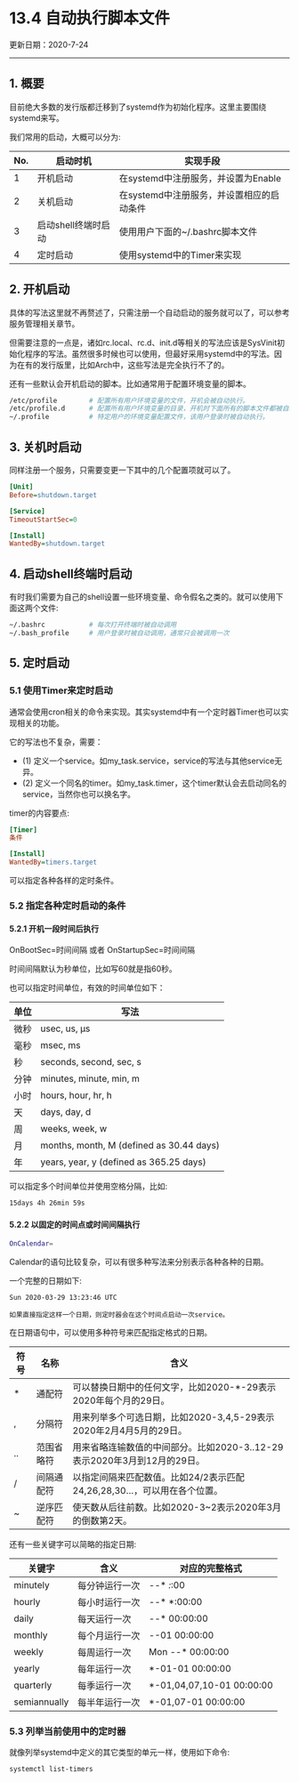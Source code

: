 # 13.4 自动执行脚本文件

更新日期：2020-7-24

----------------------------------

## 1. 概要

目前绝大多数的发行版都迁移到了systemd作为初始化程序。这里主要围绕systemd来写。

我们常用的启动，大概可以分为:

No.	| 启动时机	|			实现手段
--- | --- | ---
1 |	开机启动	|			在systemd中注册服务，并设置为Enable
2 |	关机启动	|			在systemd中注册服务，并设置相应的启动条件
3	| 启动shell终端时启动	|			使用用户下面的~/.bashrc脚本文件
4	| 定时启动	|			使用systemd中的Timer来实现

## 2. 开机启动

具体的写法这里就不再赘述了，只需注册一个自动启动的服务就可以了，可以参考服务管理相关章节。

但需要注意的一点是，诸如rc.local、rc.d、init.d等相关的写法应该是SysVinit初始化程序的写法。虽然很多时候也可以使用，但最好采用systemd中的写法。因为在有的发行版里，比如Arch中，这些写法是完全执行不了的。

还有一些默认会开机启动的脚本。比如通常用于配置环境变量的脚本。

```bash
/etc/profile		# 配置所有用户环境变量的文件，开机会被自动执行。
/etc/profile.d		# 配置所有用户环境变量的目录，开机时下面所有的脚本文件都被自动执行，自定义的环境变量通常放这里。
~/.profile		    # 特定用户的环境变量配置文件，该用户登录时被自动执行。
```

## 3. 关机时启动

同样注册一个服务，只需要变更一下其中的几个配置项就可以了。

```ini
[Unit]
Before=shutdown.target

[Service]
TimeoutStartSec=0

[Install]
WantedBy=shutdown.target
```

## 4. 启动shell终端时启动

有时我们需要为自己的shell设置一些环境变量、命令假名之类的。就可以使用下面这两个文件:

```bash
~/.bashrc		    # 每次打开终端时被自动调用
~/.bash_profile		# 用户登录时被自动调用，通常只会被调用一次
```

## 5. 定时启动

### 5.1 使用Timer来定时启动

通常会使用cron相关的命令来实现。其实systemd中有一个定时器Timer也可以实现相关的功能。

它的写法也不复杂，需要：

- (1)	定义一个service。如my_task.service，service的写法与其他service无异。	
- (2)	定义一个同名的timer。如my_task.timer，这个timer默认会去启动同名的service，当然你也可以换名字。

timer的内容要点:

```ini
[Timer]
条件

[Install]
WantedBy=timers.target
```

可以指定各种各样的定时条件。

### 5.2 指定各种定时启动的条件

#### 5.2.1 开机一段时间后执行

OnBootSec=时间间隔
或者
OnStartupSec=时间间隔

时间间隔默认为秒单位，比如写60就是指60秒。

也可以指定时间单位，有效的时间单位如下：

单位 |	写法
--- | ---
微秒 |	usec, us, µs
毫秒 |	msec, ms
秒 |	seconds, second, sec, s
分钟 |	minutes, minute, min, m
小时 |	hours, hour, hr, h
天 |	days, day, d
周 |	weeks, week, w
月 |	months, month, M (defined as 30.44 days)
年 |	years, year, y (defined as 365.25 days)

可以指定多个时间单位并使用空格分隔，比如:

```bash
15days 4h 26min 59s
```

#### 5.2.2 以固定的时间点或时间间隔执行

 ```bash
 OnCalendar=
```

Calendar的语句比较复杂，可以有很多种写法来分别表示各种各种的日期。

一个完整的日期如下:

    Sun 2020-03-29 13:23:46 UTC

    如果直接指定这样一个日期，则定时器会在这个时间点启动一次service。

在日期语句中，可以使用多种符号来匹配指定格式的日期。

符号 | 名称 | 含义
--- | --- | ---
* |	通配符	|	可以替换日期中的任何文字，比如2020-*-29表示2020年每个月的29日。
, |	分隔符	|	用来列举多个可选日期，比如2020-3,4,5-29表示2020年2月4月5月的29日。
.. |	范围省略符	|	用来省略连输数值的中间部分。比如2020-3..12-29表示2020年3月到12月的29日。
/ |	间隔通配符	|	以指定间隔来匹配数值。比如24/2表示匹配24,26,28,30…，可以用在各个位置。
~ |	逆序匹配符	|	使天数从后往前数。比如2020-3~2表示2020年3月的倒数第2天。

还有一些关键字可以简略的指定日期:

关键字	|	含义	|		对应的完整格式
--- | --- | ---
minutely 	|	每分钟运行一次	|		*-*-* *:*:00
hourly 	|	每小时运行一次		|	*-*-* *:00:00
daily 	|	每天运行一次		|	*-*-* 00:00:00
monthly 	|	每个月运行一次		|	*-*-01 00:00:00
weekly 	|	每周运行一次		|	Mon *-*-* 00:00:00
yearly 	|	每年运行一次		|	*-01-01 00:00:00
quarterly |		每季运行一次		|	*-01,04,07,10-01 00:00:00
semiannually 	|	每半年运行一次		|	*-01,07-01 00:00:00

### 5.3 列举当前使用中的定时器

就像列举systemd中定义的其它类型的单元一样，使用如下命令:

```bash
systemctl list-timers
```
